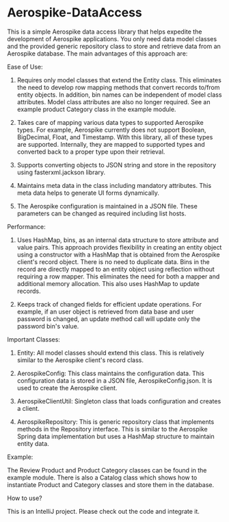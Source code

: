 # Aerospike-DataAccess

This is a simple Aerospike data access library that helps expedite the development of Aerospike applications. You only need data model classes and the provided generic repository class to store and retrieve data from an Aerospike database. The main advantages of this approach are: 


Ease of Use:

1. Requires only model classes that extend the Entity class. This eliminates the need to develop row mapping methods that convert records to/from entity objects. In addition, bin names can be independent of model class attributes. Model class attributes are also no longer required. See an example product Category class in the example module.

2. Takes care of mapping various data types to supported Aerospike types. For example, Aerospike currently does not support Boolean, BigDecimal, Float, and Timestamp. With this library, all of these types are supported. Internally, they are mapped to supported types and converted back to a proper type upon their retrieval. 

3. Supports converting objects to JSON string and store in the repository using fasterxml.jackson library. 

4. Maintains meta data in the class including mandatory attributes. This meta data helps to generate UI forms dynamically.

5. The Aerospike configuration is maintained in a JSON file. These parameters can be changed as required including list hosts.


Performance:

1. Uses HashMap, bins, as an internal data structure to store attribute and value pairs. This approach provides flexibility in creating an entity object using a constructor with a HashMap that is obtained from the Aerospike client's record object. There is no need to duplicate data. Bins in the record are directly mapped to an entity object using reflection without requiring a row mapper. This eliminates the need for both a mapper and additional memory allocation. This also uses HashMap to update records.

2. Keeps track of changed fields for efficient update operations. For example, if an user object is retrieved from data base and user password is changed, an update method call will update only the password bin's value.


Important Classes:

1. Entity: All model classes should extend this class. This is relatively similar to the Aerospike client's record class.

2. AerospikeConfig: This class maintains the configuration data. This configuration data is stored in a JSON file, AerospikeConfig.json. It is used to create the Aerospike client.

3. AerospikeClientUtil: Singleton class that loads configuration and creates a client.

4. AerospikeRepository: This is generic repository class that implements methods in the Repository interface. This is similar to the Aerospike Spring data implementation but uses a HashMap structure to maintain entity data.

Example: 

The Review Product and Product Category classes can be found in the example module. There is also a Catalog class which shows how to instantiate Product and Category classes and store them in the database.


How to use?

This is an IntelliJ project. Please check out the code and integrate it. 
